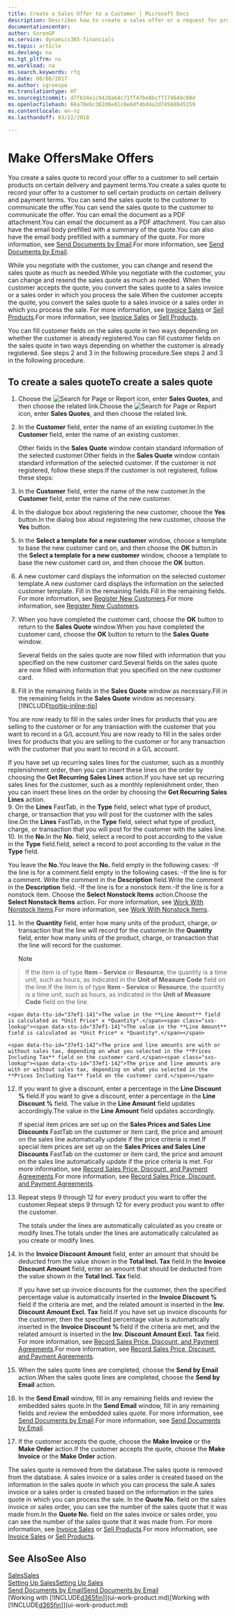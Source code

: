 ```yaml
---
title: Create a Sales Offer to a Customer | Microsoft Docs
description: Describes how to create a sales offer or a request for proposal (RFQ) document to record your offer to a customer to sell products under certain terms.
documentationcenter: 
author: SorenGP
ms.service: dynamics365-financials
ms.topic: article
ms.devlang: na
ms.tgt_pltfrm: na
ms.workload: na
ms.search.keywords: rfq
ms.date: 08/08/2017
ms.author: sgroespe
ms.translationtype: HT
ms.sourcegitcommit: d7fb34e1c9428a64c71ff47be8bcff174649c00d
ms.openlocfilehash: 66a78ebc362d0e01c0e6df4bd4a2d74568845159
ms.contentlocale: en-nz
ms.lasthandoff: 03/22/2018

---
```

# <a name="make-offers"></a><span data-ttu-id="37ef1-103">Make Offers</span><span class="sxs-lookup"><span data-stu-id="37ef1-103">Make Offers</span></span>
<span data-ttu-id="37ef1-104">You create a sales quote to record your offer to a customer to sell certain products on certain delivery and payment terms.</span><span class="sxs-lookup"><span data-stu-id="37ef1-104">You create a sales quote to record your offer to a customer to sell certain products on certain delivery and payment terms.</span></span> <span data-ttu-id="37ef1-105">You can send the sales quote to the customer to communicate the offer.</span><span class="sxs-lookup"><span data-stu-id="37ef1-105">You can send the sales quote to the customer to communicate the offer.</span></span> <span data-ttu-id="37ef1-106">You can email the document as a PDF attachment.</span><span class="sxs-lookup"><span data-stu-id="37ef1-106">You can email the document as a PDF attachment.</span></span> <span data-ttu-id="37ef1-107">You can also have the email body prefilled with a summary of the quote.</span><span class="sxs-lookup"><span data-stu-id="37ef1-107">You can also have the email body prefilled with a summary of the quote.</span></span> <span data-ttu-id="37ef1-108">For more information, see [Send Documents by Email](ui-how-send-documents-email.md).</span><span class="sxs-lookup"><span data-stu-id="37ef1-108">For more information, see [Send Documents by Email](ui-how-send-documents-email.md).</span></span>

<span data-ttu-id="37ef1-109">While you negotiate with the customer, you can change and resend the sales quote as much as needed.</span><span class="sxs-lookup"><span data-stu-id="37ef1-109">While you negotiate with the customer, you can change and resend the sales quote as much as needed.</span></span> <span data-ttu-id="37ef1-110">When the customer accepts the quote, you convert the sales quote to a sales invoice or a sales order in which you process the sale.</span><span class="sxs-lookup"><span data-stu-id="37ef1-110">When the customer accepts the quote, you convert the sales quote to a sales invoice or a sales order in which you process the sale.</span></span> <span data-ttu-id="37ef1-111">For more information, see [Invoice Sales](sales-how-invoice-sales.md) or [Sell Products](sales-how-sell-products.md).</span><span class="sxs-lookup"><span data-stu-id="37ef1-111">For more information, see [Invoice Sales](sales-how-invoice-sales.md) or [Sell Products](sales-how-sell-products.md).</span></span>

<span data-ttu-id="37ef1-112">You can fill customer fields on the sales quote in two ways depending on whether the customer is already registered.</span><span class="sxs-lookup"><span data-stu-id="37ef1-112">You can fill customer fields on the sales quote in two ways depending on whether the customer is already registered.</span></span> <span data-ttu-id="37ef1-113">See steps 2 and 3 in the following procedure.</span><span class="sxs-lookup"><span data-stu-id="37ef1-113">See steps 2 and 3 in the following procedure.</span></span>

## <a name="to-create-a-sales-quote"></a><span data-ttu-id="37ef1-114">To create a sales quote</span><span class="sxs-lookup"><span data-stu-id="37ef1-114">To create a sales quote</span></span>
1. <span data-ttu-id="37ef1-115">Choose the ![Search for Page or Report](media/ui-search/search_small.png "Search for Page or Report icon") icon, enter **Sales Quotes**, and then choose the related link.</span><span class="sxs-lookup"><span data-stu-id="37ef1-115">Choose the ![Search for Page or Report](media/ui-search/search_small.png "Search for Page or Report icon") icon, enter **Sales Quotes**, and then choose the related link.</span></span>
2. <span data-ttu-id="37ef1-116">In the **Customer** field, enter the name of an existing customer.</span><span class="sxs-lookup"><span data-stu-id="37ef1-116">In the **Customer** field, enter the name of an existing customer.</span></span>

   <span data-ttu-id="37ef1-117">Other fields in the **Sales Quote** window contain standard information of the selected customer.</span><span class="sxs-lookup"><span data-stu-id="37ef1-117">Other fields in the **Sales Quote** window contain standard information of the selected customer.</span></span> <span data-ttu-id="37ef1-118">If the customer is not registered, follow these steps:</span><span class="sxs-lookup"><span data-stu-id="37ef1-118">If the customer is not registered, follow these steps:</span></span>
3. <span data-ttu-id="37ef1-119">In the **Customer** field, enter the name of the new customer.</span><span class="sxs-lookup"><span data-stu-id="37ef1-119">In the **Customer** field, enter the name of the new customer.</span></span>
4. <span data-ttu-id="37ef1-120">In the dialogue box about registering the new customer, choose the **Yes** button.</span><span class="sxs-lookup"><span data-stu-id="37ef1-120">In the dialog box about registering the new customer, choose the **Yes** button.</span></span>
5. <span data-ttu-id="37ef1-121">In the **Select a template for a new customer** window, choose a template to base the new customer card on, and then choose the **OK** button.</span><span class="sxs-lookup"><span data-stu-id="37ef1-121">In the **Select a template for a new customer** window, choose a template to base the new customer card on, and then choose the **OK** button.</span></span>
6. <span data-ttu-id="37ef1-122">A new customer card displays the information on the selected customer template.</span><span class="sxs-lookup"><span data-stu-id="37ef1-122">A new customer card displays the information on the selected customer template.</span></span> <span data-ttu-id="37ef1-123">Fill in the remaining fields.</span><span class="sxs-lookup"><span data-stu-id="37ef1-123">Fill in the remaining fields.</span></span> <span data-ttu-id="37ef1-124">For more information, see [Register New Customers](sales-how-register-new-customers.md).</span><span class="sxs-lookup"><span data-stu-id="37ef1-124">For more information, see [Register New Customers](sales-how-register-new-customers.md).</span></span>  
7. <span data-ttu-id="37ef1-125">When you have completed the customer card, choose the **OK** button to return to the **Sales Quote** window.</span><span class="sxs-lookup"><span data-stu-id="37ef1-125">When you have completed the customer card, choose the **OK** button to return to the **Sales Quote** window.</span></span>

   <span data-ttu-id="37ef1-126">Several fields on the sales quote are now filled with information that you specified on the new customer card.</span><span class="sxs-lookup"><span data-stu-id="37ef1-126">Several fields on the sales quote are now filled with information that you specified on the new customer card.</span></span>  
8. <span data-ttu-id="37ef1-127">Fill in the remaining fields in the **Sales Quote** window as necessary.</span><span class="sxs-lookup"><span data-stu-id="37ef1-127">Fill in the remaining fields in the **Sales Quote** window as necessary.</span></span> [!INCLUDE[tooltip-inline-tip](includes/tooltip-inline-tip_md.md)]  

<span data-ttu-id="37ef1-128">You are now ready to fill in the sales order lines for products that you are selling to the customer or for any transaction with the customer that you want to record in a G/L account.</span><span class="sxs-lookup"><span data-stu-id="37ef1-128">You are now ready to fill in the sales order lines for products that you are selling to the customer or for any transaction with the customer that you want to record in a G/L account.</span></span>   

<span data-ttu-id="37ef1-129">If you have set up recurring sales lines for the customer, such as a monthly replenishment order, then you can insert these lines on the order by choosing the **Get Recurring Sales Lines** action.</span><span class="sxs-lookup"><span data-stu-id="37ef1-129">If you have set up recurring sales lines for the customer, such as a monthly replenishment order, then you can insert these lines on the order by choosing the **Get Recurring Sales Lines** action.</span></span>  
9. <span data-ttu-id="37ef1-130">On the **Lines** FastTab, in the **Type** field, select what type of product, charge, or transaction that you will post for the customer with the sales line.</span><span class="sxs-lookup"><span data-stu-id="37ef1-130">On the **Lines** FastTab, in the **Type** field, select what type of product, charge, or transaction that you will post for the customer with the sales line.</span></span>
10. <span data-ttu-id="37ef1-131">In the **No.**</span><span class="sxs-lookup"><span data-stu-id="37ef1-131">In the **No.**</span></span> <span data-ttu-id="37ef1-132">field, select a record to post according to the value in the **Type** field.</span><span class="sxs-lookup"><span data-stu-id="37ef1-132">field, select a record to post according to the value in the **Type** field.</span></span>

 <span data-ttu-id="37ef1-133">You leave the **No.**</span><span class="sxs-lookup"><span data-stu-id="37ef1-133">You leave the **No.**</span></span> <span data-ttu-id="37ef1-134">field empty in the following cases: -If the line is for a comment.</span><span class="sxs-lookup"><span data-stu-id="37ef1-134">field empty in the following cases: -If the line is for a comment.</span></span> <span data-ttu-id="37ef1-135">Write the comment in the **Description** field.</span><span class="sxs-lookup"><span data-stu-id="37ef1-135">Write the comment in the **Description** field.</span></span>
 <span data-ttu-id="37ef1-136">-If the line is for a nonstock item.</span><span class="sxs-lookup"><span data-stu-id="37ef1-136">-If the line is for a nonstock item.</span></span> <span data-ttu-id="37ef1-137">Choose the **Select Nonstock Items** action.</span><span class="sxs-lookup"><span data-stu-id="37ef1-137">Choose the **Select Nonstock Items** action.</span></span> <span data-ttu-id="37ef1-138">For more information, see [Work With Nonstock Items](inventory-how-work-nonstock-items.md).</span><span class="sxs-lookup"><span data-stu-id="37ef1-138">For more information, see [Work With Nonstock Items](inventory-how-work-nonstock-items.md).</span></span>

11. <span data-ttu-id="37ef1-139">In the **Quantity** field, enter how many units of the product, charge, or transaction that the line will record for the customer.</span><span class="sxs-lookup"><span data-stu-id="37ef1-139">In the **Quantity** field, enter how many units of the product, charge, or transaction that the line will record for the customer.</span></span>

    > [!NOTE]  
>   <span data-ttu-id="37ef1-140">If the item is of type **Item - Service** or **Resource**, the quantity is a time unit, such as hours, as indicated in the **Unit of Measure Code** field on the line.</span><span class="sxs-lookup"><span data-stu-id="37ef1-140">If the item is of type **Item - Service** or **Resource**, the quantity is a time unit, such as hours, as indicated in the **Unit of Measure Code** field on the line.</span></span>  

    <span data-ttu-id="37ef1-141">The value in the **Line Amount** field is calculated as *Unit Price* x *Quantity*.</span><span class="sxs-lookup"><span data-stu-id="37ef1-141">The value in the **Line Amount** field is calculated as *Unit Price* x *Quantity*.</span></span>  

    <span data-ttu-id="37ef1-142">The price and line amounts are with or without sales tax, depending on what you selected in the **Prices Including Tax** field on the customer card.</span><span class="sxs-lookup"><span data-stu-id="37ef1-142">The price and line amounts are with or without sales tax, depending on what you selected in the **Prices Including Tax** field on the customer card.</span></span>  
12. <span data-ttu-id="37ef1-143">If you want to give a discount, enter a percentage in the **Line Discount %** field.</span><span class="sxs-lookup"><span data-stu-id="37ef1-143">If you want to give a discount, enter a percentage in the **Line Discount %** field.</span></span> <span data-ttu-id="37ef1-144">The value in the **Line Amount** field updates accordingly.</span><span class="sxs-lookup"><span data-stu-id="37ef1-144">The value in the **Line Amount** field updates accordingly.</span></span>  

    <span data-ttu-id="37ef1-145">If special item prices are set up on the **Sales Prices and Sales Line Discounts** FastTab on the customer or item card, the price and amount on the sales line automatically update if the price criteria is met.</span><span class="sxs-lookup"><span data-stu-id="37ef1-145">If special item prices are set up on the **Sales Prices and Sales Line Discounts** FastTab on the customer or item card, the price and amount on the sales line automatically update if the price criteria is met.</span></span> <span data-ttu-id="37ef1-146">For more information, see [Record Sales Price, Discount, and Payment Agreements](sales-how-record-sales-price-discount-payment-agreements.md).</span><span class="sxs-lookup"><span data-stu-id="37ef1-146">For more information, see [Record Sales Price, Discount, and Payment Agreements](sales-how-record-sales-price-discount-payment-agreements.md).</span></span>  
13. <span data-ttu-id="37ef1-147">Repeat steps 9 through 12 for every product you want to offer the customer.</span><span class="sxs-lookup"><span data-stu-id="37ef1-147">Repeat steps 9 through 12 for every product you want to offer the customer.</span></span>  

    <span data-ttu-id="37ef1-148">The totals under the lines are automatically calculated as you create or modify lines.</span><span class="sxs-lookup"><span data-stu-id="37ef1-148">The totals under the lines are automatically calculated as you create or modify lines.</span></span>  
14. <span data-ttu-id="37ef1-149">In the **Invoice Discount Amount** field, enter an amount that should be deducted from the value shown in the **Total Incl. Tax** field.</span><span class="sxs-lookup"><span data-stu-id="37ef1-149">In the **Invoice Discount Amount** field, enter an amount that should be deducted from the value shown in the **Total Incl. Tax** field.</span></span>

    <span data-ttu-id="37ef1-150">If you have set up invoice discounts for the customer, then the specified percentage value is automatically inserted in the **Invoice Discount %** field if the criteria are met, and the related amount is inserted in the **Inv. Discount Amount Excl. Tax** field.</span><span class="sxs-lookup"><span data-stu-id="37ef1-150">If you have set up invoice discounts for the customer, then the specified percentage value is automatically inserted in the **Invoice Discount %** field if the criteria are met, and the related amount is inserted in the **Inv. Discount Amount Excl. Tax** field.</span></span> <span data-ttu-id="37ef1-151">For more information, see [Record Sales Price, Discount, and Payment Agreements](sales-how-record-sales-price-discount-payment-agreements.md).</span><span class="sxs-lookup"><span data-stu-id="37ef1-151">For more information, see [Record Sales Price, Discount, and Payment Agreements](sales-how-record-sales-price-discount-payment-agreements.md).</span></span>
15. <span data-ttu-id="37ef1-152">When the sales quote lines are completed, choose the **Send by Email** action.</span><span class="sxs-lookup"><span data-stu-id="37ef1-152">When the sales quote lines are completed, choose the **Send by Email** action.</span></span>
16. <span data-ttu-id="37ef1-153">In the **Send Email** window, fill in any remaining fields and review the embedded sales quote.</span><span class="sxs-lookup"><span data-stu-id="37ef1-153">In the **Send Email** window, fill in any remaining fields and review the embedded sales quote.</span></span> <span data-ttu-id="37ef1-154">For more information, see [Send Documents by Email](ui-how-send-documents-email.md).</span><span class="sxs-lookup"><span data-stu-id="37ef1-154">For more information, see [Send Documents by Email](ui-how-send-documents-email.md).</span></span>
17. <span data-ttu-id="37ef1-155">If the customer accepts the quote, choose the **Make Invoice** or the **Make Order** action.</span><span class="sxs-lookup"><span data-stu-id="37ef1-155">If the customer accepts the quote, choose the **Make Invoice** or the **Make Order** action.</span></span>

<span data-ttu-id="37ef1-156">The sales quote is removed from the database.</span><span class="sxs-lookup"><span data-stu-id="37ef1-156">The sales quote is removed from the database.</span></span> <span data-ttu-id="37ef1-157">A sales invoice or a sales order is created based on the information in the sales quote in which you can process the sale.</span><span class="sxs-lookup"><span data-stu-id="37ef1-157">A sales invoice or a sales order is created based on the information in the sales quote in which you can process the sale.</span></span> <span data-ttu-id="37ef1-158">In the **Quote No.** field on the sales invoice or sales order, you can see the number of the sales quote that it was made from.</span><span class="sxs-lookup"><span data-stu-id="37ef1-158">In the **Quote No.** field on the sales invoice or sales order, you can see the number of the sales quote that it was made from.</span></span> <span data-ttu-id="37ef1-159">For more information, see [Invoice Sales](sales-how-invoice-sales.md) or [Sell Products](sales-how-sell-products.md).</span><span class="sxs-lookup"><span data-stu-id="37ef1-159">For more information, see [Invoice Sales](sales-how-invoice-sales.md) or [Sell Products](sales-how-sell-products.md).</span></span>

## <a name="see-also"></a><span data-ttu-id="37ef1-160">See Also</span><span class="sxs-lookup"><span data-stu-id="37ef1-160">See Also</span></span>
[<span data-ttu-id="37ef1-161">Sales</span><span class="sxs-lookup"><span data-stu-id="37ef1-161">Sales</span></span>](sales-manage-sales.md)  
[<span data-ttu-id="37ef1-162">Setting Up Sales</span><span class="sxs-lookup"><span data-stu-id="37ef1-162">Setting Up Sales</span></span>](sales-setup-sales.md)  
[<span data-ttu-id="37ef1-163">Send Documents by Email</span><span class="sxs-lookup"><span data-stu-id="37ef1-163">Send Documents by Email</span></span>](ui-how-send-documents-email.md)  
<span data-ttu-id="37ef1-164">[Working with [!INCLUDE[d365fin](includes/d365fin_md.md)]](ui-work-product.md)</span><span class="sxs-lookup"><span data-stu-id="37ef1-164">[Working with [!INCLUDE[d365fin](includes/d365fin_md.md)]](ui-work-product.md)</span></span>

